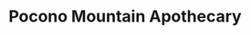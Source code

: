 ---
title: "Pocono Mountain Apothecary"
url: /brodheadsville/pocono-mountain-apothecary/
shop: cannabis
---